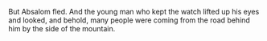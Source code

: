 But Absalom fled. And the young man who kept the watch lifted up his eyes and looked, and behold, many people were coming from the road behind him by the side of the mountain.
